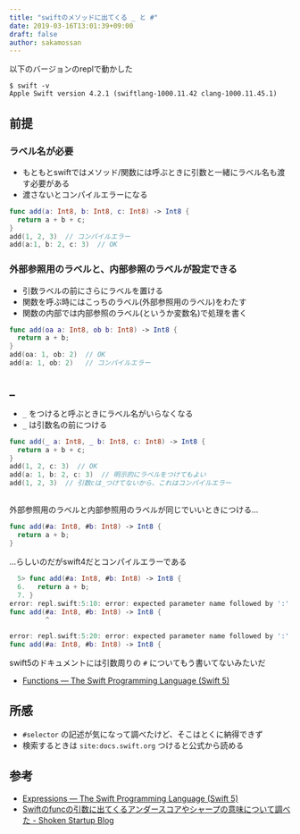 ```yaml
---
title: "swiftのメソッドに出てくる _ と #"
date: 2019-03-16T13:01:39+09:00
draft: false
author: sakamossan
---
```


以下のバージョンのreplで動かした

```console
$ swift -v
Apple Swift version 4.2.1 (swiftlang-1000.11.42 clang-1000.11.45.1)
```

## 前提

### ラベル名が必要

- もともとswiftではメソッド/関数には呼ぶときに引数と一緒にラベル名も渡す必要がある
- 渡さないとコンパイルエラーになる

```swift
func add(a: Int8, b: Int8, c: Int8) -> Int8 {
  return a + b + c;
}
add(1, 2, 3)  // コンパイルエラー
add(a:1, b: 2, c: 3)  // OK
```

### 外部参照用のラベルと、内部参照のラベルが設定できる

- 引数ラベルの前にさらにラベルを置ける
- 関数を呼ぶ時にはこっちのラベル(外部参照用のラベル)をわたす
- 関数の内部では内部参照のラベル(というか変数名)で処理を書く

```swift
func add(oa a: Int8, ob b: Int8) -> Int8 {
  return a + b;
}
add(oa: 1, ob: 2)  // OK
add(a: 1, ob: 2)   // コンパイルエラー
```

## _

- `_` をつけると呼ぶときにラベル名がいらなくなる
- `_` は引数名の前につける

```swift
func add(_ a: Int8, _ b: Int8, c: Int8) -> Int8 {
  return a + b + c;
}
add(1, 2, c: 3)  // OK
add(a: 1, b: 2, c: 3)  // 明示的にラベルをつけてもよい
add(1, 2, 3)  // 引数cは_つけてないから、これはコンパイルエラー
```

## #

外部参照用のラベルと内部参照用のラベルが同じでいいときにつける...

```swift
func add(#a: Int8, #b: Int8) -> Int8 {
  return a + b;
}
```

...らしいのだがswift4だとコンパイルエラーである

```swift
  5> func add(#a: Int8, #b: Int8) -> Int8 {
  6.   return a + b;
  7. }
error: repl.swift:5:10: error: expected parameter name followed by ':'
func add(#a: Int8, #b: Int8) -> Int8 {
         ^

error: repl.swift:5:20: error: expected parameter name followed by ':'
func add(#a: Int8, #b: Int8) -> Int8 {
```

swift5のドキュメントには引数周りの `#` についてもう書いてないみたいだ

- [Functions — The Swift Programming Language (Swift 5)](https://docs.swift.org/swift-book/LanguageGuide/Functions.html)

## 所感

- `#selector` の記述が気になって調べたけど、そこはとくに納得できず
- 検索するときは `site:docs.swift.org` つけると公式から読める

## 参考

- [Expressions — The Swift Programming Language (Swift 5)](https://docs.swift.org/swift-book/ReferenceManual/Expressions.html#ID547)
- [Swiftのfuncの引数に出てくるアンダースコアやシャープの意味について調べた - Shoken Startup Blog](https://shoken.hatenablog.com/entry/2014/06/18/151548)


